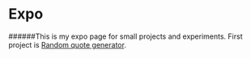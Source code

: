 # Expo
######This is my expo page for small projects and experiments.
First project is <a href="http://rgq.bitballoon.com/" target="_blank"> Random quote generator</a>.
